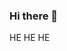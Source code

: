 ### Hi there 👋

<!--
**nikhilsahu07/nikhilsahu07** is a ✨ _special_ ✨ repository because its `README.md` (this file) appears on your GitHub profile.

Here are some ideas to get you started:

- 🔭 I’m currently working on socialCoding...
- 🌱 I’m currently learning ...Javascript, git & github...
- 👯 I’m looking to collaborate with people of same interst...
- 📫 How to reach me: currently not active...
- 😄 Pronouns: He/Him...
- ⚡ Fun fact: Everybody start small...
--> HE HE HE
